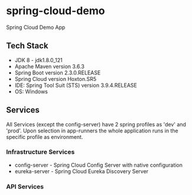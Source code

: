 # spring-cloud-demo
Spring Cloud Demo App


## Tech Stack 
 - JDK 8 - jdk1.8.0_121
 - Apache Maven version 3.6.3
 - Spring Boot version 2.3.0.RELEASE
 - Spring Cloud version Hoxton.SR5
 - IDE: Spring Tool Suit (STS) version 3.9.4.RELEASE
 - OS: Windows


## Services
All Services (except the config-server) have 2 spring profiles as 'dev' and 'prod'. Upon selection in app-runners the whole application runs in the specific profile as  environment.

### Infrastructure Services   
 - config-server - Spring Cloud Config Server with native configuration
 - eureka-server - Spring Cloud Eureka Discovery Server


### API Services